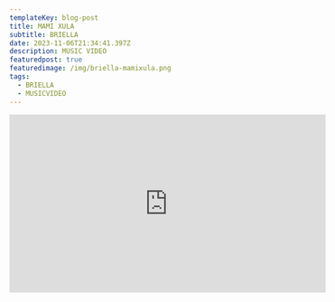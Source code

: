 ```yaml
---
templateKey: blog-post
title: MAMI XULA
subtitle: BRIELLA
date: 2023-11-06T21:34:41.397Z
description: MUSIC VIDEO
featuredpost: true
featuredimage: /img/briella-mamixula.png
tags:
  - BRIELLA
  - MUSICVIDEO
---
```

<iframe width="560" height="315" src="https://www.youtube.com/embed/4kjptmOC8nQ?si=86jG1fbql80IQoXJ" title="YouTube video player" frameborder="0" allow="accelerometer; autoplay; clipboard-write; encrypted-media; gyroscope; picture-in-picture; web-share" allowfullscreen></iframe>
